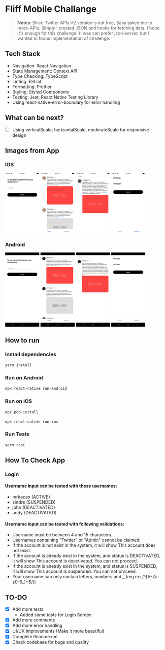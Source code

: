 
# Fliff Mobile Challange
> **Notes**: Since Twitter APIs V2 version is not free, Sava asked me to mock APIs. Simply I created JSON and hooks for fetching data. I hope it's enough for this challenge. (I was can prefer json-server, but I wanted to focus implementation of challenge.

## Tech Stack
- Navigation: React Navigation
- State Management: Context API
- Type Checking: TypeScript
- Linting: ESLint
- Formatting: Prettier
- Styling: Styled Components
- Testing: Jest, React Native Testing Library
- Using react-native-error-boundary for error handling


## What can be next?
- [ ] Using verticalScale, horizontalScale, moderateScale for responsive design


## Images from App
### IOS
<img src="https://github.com/mrkacan/FliffMobileChallange/blob/main/githubAssets/ios1.png?raw=true" width="22%"> <img src="https://github.com/mrkacan/FliffMobileChallange/blob/main/githubAssets/ios2.png?raw=true" width="22%"> <img src="https://github.com/mrkacan/FliffMobileChallange/blob/main/githubAssets/ios4.png?raw=true" width="22%"> <img src="https://github.com/mrkacan/FliffMobileChallange/blob/main/githubAssets/ios3.png?raw=true" width="22%">

### Android
<img src="https://github.com/mrkacan/FliffMobileChallange/blob/main/githubAssets/android4.jpg?raw=true" width="22%"> <img src="https://github.com/mrkacan/FliffMobileChallange/blob/main/githubAssets/android1.jpg?raw=true" width="22%"> <img src="https://github.com/mrkacan/FliffMobileChallange/blob/main/githubAssets/android2.jpg?raw=true" width="22%"> <img src="https://github.com/mrkacan/FliffMobileChallange/blob/main/githubAssets/android3.jpg?raw=true" width="22%">

## How to run
### Install dependencies
```bash
yarn install
```
### Run on Android
```bash
npx react-native run-android
```
### Run on iOS
```bash
npx pod-install
```
```bash
npx react-native run-ios
```
### Run Tests
```bash
yarn test
```

## How To Check App
### Login
#### Username input can be tested with these usernames:
- mrkacan (ACTIVE)
- sindre (SUSPENDED)
- john (DEACTIVATED)
- addy (DEACTIVATED)
#### Username input can be tested with following validations:
- Username must be between 4 and 15 characters.
- Usernames containing "Twitter" or "Admin" cannot be claimed.
- If the account is not exist in the system, it will show This account does not exist.
- If the account is already exist in the system, and status is DEACTIVATED, it will show This account is deactivated. You can not proceed.
- If the account is already exist in the system, and status is SUSPENDED, it will show This account is suspended. You can not proceed.
- Your username can only contain letters, numbers and _ (reg ex: /^[A-Za-z0-9_]+$/))

## TO-DO
- [x] Add more tests
  - Added some tests for Login Screen
- [x] Add more comments
- [x] Add more error handling
- [x] UI/UX improvements (Make it more beautiful)
- [x] Complete Readme.md
- [x] Check codebase for bugs and quality

